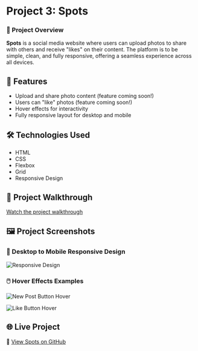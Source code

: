 # Project 3: Spots

### 🚀 Project Overview  

**Spots** is a social media website where users can upload photos to share with others and receive "likes" on their content. The platform is to be simple, clean, and fully responsive, offering a seamless experience across all devices.

## 🎨 Features
- Upload and share photo content (feature coming soon!)
- Users can "like" photos (feature coming soon!)
- Hover effects for interactivity
- Fully responsive layout for desktop and mobile
  
## 🛠️ Technologies Used

- HTML
- CSS
- Flexbox
- Grid
- Responsive Design 
  
## 🎥 Project Walkthrough

[Watch the project walkthrough](https://drive.google.com/file/d/1vvA2Qy-oYF7o2k-iY8dMp3Qoo3j9bMcK/view?usp=sharing)

  
## 🖼️ Project Screenshots

### 📱 Desktop to Mobile Responsive Design

![Responsive Design](https://i.postimg.cc/Dn5gJfZd/responsive.gif)

### 🖱️ Hover Effects Examples

![New Post Button Hover](https://i.postimg.cc/6pyLwRx6/Animation.gif)

![Like Button Hover](https://i.postimg.cc/Hr08ZTcn/like-hover.gif)

## 🌐 Live Project

🔗 [View Spots on GitHub](https://moonbeanlabs.github.io/se_project_spots/)

